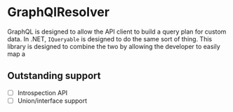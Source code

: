 # GraphQlResolver

GraphQL is designed to allow the API client to build a query plan for custom data. In .NET, `IQueryable` is designed to do the same sort of thing. This library is designed to combine the two by allowing the developer to easily map a

## Outstanding support

- [ ] Introspection API
- [ ] Union/interface support
